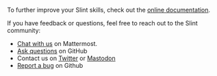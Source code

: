 <!-- Copyright © SixtyFPS GmbH <info@slint.dev> ; SPDX-License-Identifier: MIT -->

To further improve your Slint skills, check out the [online documentation](https://slint.dev/docs).

If you have feedback or questions, feel free to reach out to the Slint community:

-   [Chat with us](https://chat.slint.dev/) on Mattermost.
-   [Ask questions](https://github.com/slint-ui/slint/discussions) on GitHub
-   Contact us on [Twitter](https://twitter.com/slint_ui) or [Mastodon](https://fosstodon.org/@slint)
-   [Report a bug](https://github.com/slint-ui/slint/issues) on Github
